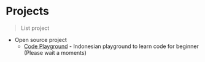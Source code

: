 # Projects

>List project 

* Open source project 
	* [Code Playground](https://iammobarok.github.io/code-playground/) - Indonesian playground to learn code for beginner (Please wait a moments)
